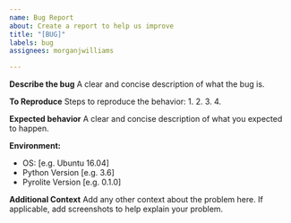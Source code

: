 ```yaml
---
name: Bug Report
about: Create a report to help us improve
title: "[BUG]"
labels: bug
assignees: morganjwilliams

---
```


**Describe the bug**
A clear and concise description of what the bug is.

**To Reproduce**
Steps to reproduce the behavior:
1. 
2. 
3. 
4. 

**Expected behavior**
A clear and concise description of what you expected to happen.

**Environment:**
 - OS: [e.g. Ubuntu 16.04]
 - Python Version [e.g. 3.6]
 - Pyrolite Version [e.g. 0.1.0]

**Additional Context**
Add any other context about the problem here. If applicable, add screenshots to help explain your problem.
